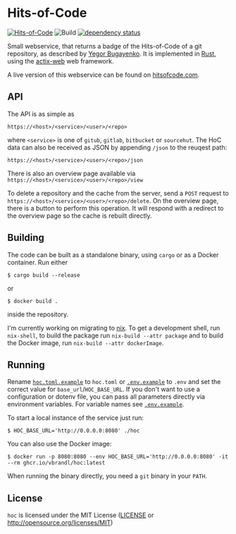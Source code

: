 # Hits-of-Code

[![Hits-of-Code](https://hitsofcode.com/github/vbrandl/hoc)](https://hitsofcode.com/github/vbrandl/hoc/view)
![Build](https://github.com/vbrandl/hoc/actions/workflows/rust.yml/badge.svg)
[![dependency status](https://deps.rs/repo/github/vbrandl/hoc/status.svg)](https://deps.rs/repo/github/vbrandl/hoc)

Small webservice, that returns a badge of the Hits-of-Code of a git repository, as described by [Yegor
Bugayenko](https://www.yegor256.com/2014/11/14/hits-of-code.html). It is implemented in
[Rust](https://www.rust-lang.org/), using the [actix-web](https://actix.rs/) web framework.

A live version of this webservice can be found on [hitsofcode.com](https://hitsofcode.com/).

## API

The API is as simple as

```
https://<host>/<service>/<user>/<repo>
```

where `<service>` is one of `gitub`, `gitlab`, `bitbucket` or `sourcehut`. The HoC data can also be received as JSON by
appending `/json` to the reuqest path:

```
https://<host>/<service>/<user>/<repo>/json
```

There is also an overview page available via `https://<host>/<service>/<user>/<repo>/view`

To delete a repository and the cache from the server, send a `POST` request to
`https://<host>/<service>/<user>/<repo>/delete`. On the overview page, there is a button to perform this operation. It
will respond with a redirect to the overview page so the cache is rebuilt directly.

## Building

The code can be built as a standalone binary, using `cargo` or as a Docker container. Run either

```
$ cargo build --release
```

or

```
$ docker build .
```

inside the repository.

I'm currently working on migrating to [nix](https://nixos.org/nix). To get a development shell, run `nix-shell`, to
build the package run `nix-build --attr package` and to build the Docker image, run `nix-build --attr dockerImage`.


## Running

Rename [`hoc.toml.example`](./hoc.toml.example) to `hoc.toml` or [`.env.example`](./.env.example) to `.env` and set the
correct value for `base_url`/`HOC_BASE_URL`. If you don't want to use a configuration or dotenv file, you can pass all
parameters directly via environment variables. For variable names see [`.env.example`](./.env.example).

To start a local instance of the service just run:

```
$ HOC_BASE_URL='http://0.0.0.0:8080' ./hoc
```

You can also use the Docker image:

```
$ docker run -p 8080:8080 --env HOC_BASE_URL='http://0.0.0.0:8080' -it --rm ghcr.io/vbrandl/hoc:latest
```

When running the binary directly, you need a `git` binary in your `PATH`.


## License

`hoc` is licensed under the MIT License ([LICENSE](LICENSE) or http://opensource.org/licenses/MIT)
